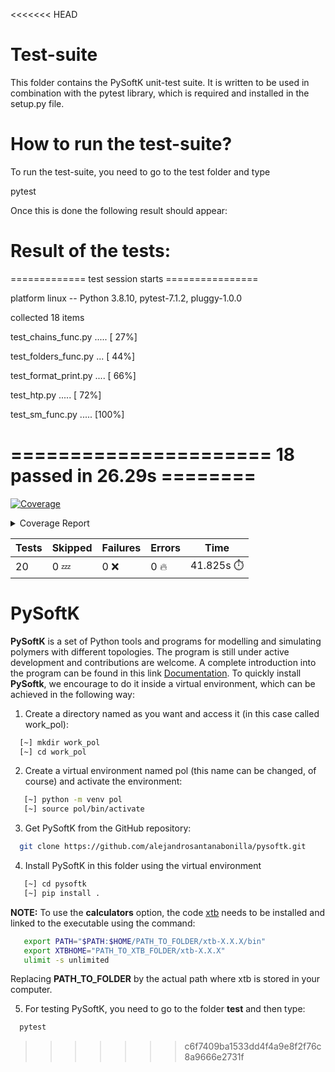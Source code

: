 <<<<<<< HEAD
# Test-suite

This folder contains the PySoftK unit-test suite. It is written
to be used in combination with the pytest library, which is required and 
installed in the setup.py file. 

# How to run the test-suite?

To run the test-suite, you need to go to the test folder and type

pytest

Once this is done the following result should appear:

# Result of the tests:

============= test session starts ================

platform linux -- Python 3.8.10, pytest-7.1.2, pluggy-1.0.0

collected 18 items                                                                                               

test_chains_func.py .....       [ 27%]

test_folders_func.py ...        [ 44%]

test_format_print.py ....       [ 66%]

test_htp.py .....               [ 72%]

test_sm_func.py .....           [100%]


====================== 18 passed in 26.29s ========
=======
<!-- Pytest Coverage Comment:Begin -->
<a href="https://github.com/alejandrosantanabonilla/pysoftk/blob/main/README.md"><img alt="Coverage" src="https://img.shields.io/badge/Coverage-76%25-yellow.svg" /></a><br/><details><summary>Coverage Report </summary><table><tr><th>File</th><th>Stmts</th><th>Miss</th><th>Cover</th><th>Missing</th></tr><tbody><tr><td colspan="5"><b>/home/runner/.local/lib/python3.9/site-packages/pysoftk/folder_manager</b></td></tr><tr><td>&nbsp; &nbsp;<a href="https://github.com/alejandrosantanabonilla/pysoftk/blob/main//home/runner/.local/lib/python3.9/site-packages/pysoftk/folder_manager/folder_creator.py">folder_creator.py</a></td><td>51</td><td>3</td><td>94%</td><td><a href="https://github.com/alejandrosantanabonilla/pysoftk/blob/main//home/runner/.local/lib/python3.9/site-packages/pysoftk/folder_manager/folder_creator.py#L38">38</a>, <a href="https://github.com/alejandrosantanabonilla/pysoftk/blob/main//home/runner/.local/lib/python3.9/site-packages/pysoftk/folder_manager/folder_creator.py#L153-L154">153&ndash;154</a></td></tr><tr><td colspan="5"><b>/home/runner/.local/lib/python3.9/site-packages/pysoftk/format_printers</b></td></tr><tr><td>&nbsp; &nbsp;<a href="https://github.com/alejandrosantanabonilla/pysoftk/blob/main//home/runner/.local/lib/python3.9/site-packages/pysoftk/format_printers/format_mol.py">format_mol.py</a></td><td>27</td><td>6</td><td>78%</td><td><a href="https://github.com/alejandrosantanabonilla/pysoftk/blob/main//home/runner/.local/lib/python3.9/site-packages/pysoftk/format_printers/format_mol.py#L49-L50">49&ndash;50</a>, <a href="https://github.com/alejandrosantanabonilla/pysoftk/blob/main//home/runner/.local/lib/python3.9/site-packages/pysoftk/format_printers/format_mol.py#L72-L73">72&ndash;73</a>, <a href="https://github.com/alejandrosantanabonilla/pysoftk/blob/main//home/runner/.local/lib/python3.9/site-packages/pysoftk/format_printers/format_mol.py#L95-L96">95&ndash;96</a></td></tr><tr><td colspan="5"><b>/home/runner/.local/lib/python3.9/site-packages/pysoftk/htp_tools</b></td></tr><tr><td>&nbsp; &nbsp;<a href="https://github.com/alejandrosantanabonilla/pysoftk/blob/main//home/runner/.local/lib/python3.9/site-packages/pysoftk/htp_tools/calculator_htp.py">calculator_htp.py</a></td><td>82</td><td>38</td><td>54%</td><td><a href="https://github.com/alejandrosantanabonilla/pysoftk/blob/main//home/runner/.local/lib/python3.9/site-packages/pysoftk/htp_tools/calculator_htp.py#L137-L162">137&ndash;162</a>, <a href="https://github.com/alejandrosantanabonilla/pysoftk/blob/main//home/runner/.local/lib/python3.9/site-packages/pysoftk/htp_tools/calculator_htp.py#L181-L189">181&ndash;189</a>, <a href="https://github.com/alejandrosantanabonilla/pysoftk/blob/main//home/runner/.local/lib/python3.9/site-packages/pysoftk/htp_tools/calculator_htp.py#L269-L275">269&ndash;275</a>, <a href="https://github.com/alejandrosantanabonilla/pysoftk/blob/main//home/runner/.local/lib/python3.9/site-packages/pysoftk/htp_tools/calculator_htp.py#L338-L343">338&ndash;343</a>, <a href="https://github.com/alejandrosantanabonilla/pysoftk/blob/main//home/runner/.local/lib/python3.9/site-packages/pysoftk/htp_tools/calculator_htp.py#L371-L383">371&ndash;383</a></td></tr><tr><td colspan="5"><b>/home/runner/.local/lib/python3.9/site-packages/pysoftk/linear_polymer</b></td></tr><tr><td>&nbsp; &nbsp;<a href="https://github.com/alejandrosantanabonilla/pysoftk/blob/main//home/runner/.local/lib/python3.9/site-packages/pysoftk/linear_polymer/calculators.py">calculators.py</a></td><td>41</td><td>41</td><td>0%</td><td><a href="https://github.com/alejandrosantanabonilla/pysoftk/blob/main//home/runner/.local/lib/python3.9/site-packages/pysoftk/linear_polymer/calculators.py#L1-L140">1&ndash;140</a></td></tr><tr><td>&nbsp; &nbsp;<a href="https://github.com/alejandrosantanabonilla/pysoftk/blob/main//home/runner/.local/lib/python3.9/site-packages/pysoftk/linear_polymer/linear_polymer.py">linear_polymer.py</a></td><td>80</td><td>3</td><td>96%</td><td><a href="https://github.com/alejandrosantanabonilla/pysoftk/blob/main//home/runner/.local/lib/python3.9/site-packages/pysoftk/linear_polymer/linear_polymer.py#L194">194</a>, <a href="https://github.com/alejandrosantanabonilla/pysoftk/blob/main//home/runner/.local/lib/python3.9/site-packages/pysoftk/linear_polymer/linear_polymer.py#L250-L251">250&ndash;251</a></td></tr><tr><td>&nbsp; &nbsp;<a href="https://github.com/alejandrosantanabonilla/pysoftk/blob/main//home/runner/.local/lib/python3.9/site-packages/pysoftk/linear_polymer/super_monomer.py">super_monomer.py</a></td><td>51</td><td>7</td><td>86%</td><td><a href="https://github.com/alejandrosantanabonilla/pysoftk/blob/main//home/runner/.local/lib/python3.9/site-packages/pysoftk/linear_polymer/super_monomer.py#L154-L162">154&ndash;162</a></td></tr><tr><td colspan="5"><b>/home/runner/.local/lib/python3.9/site-packages/pysoftk/torsional</b></td></tr><tr><td>&nbsp; &nbsp;<a href="https://github.com/alejandrosantanabonilla/pysoftk/blob/main//home/runner/.local/lib/python3.9/site-packages/pysoftk/torsional/torsional.py">torsional.py</a></td><td>88</td><td>10</td><td>89%</td><td><a href="https://github.com/alejandrosantanabonilla/pysoftk/blob/main//home/runner/.local/lib/python3.9/site-packages/pysoftk/torsional/torsional.py#L59-L60">59&ndash;60</a>, <a href="https://github.com/alejandrosantanabonilla/pysoftk/blob/main//home/runner/.local/lib/python3.9/site-packages/pysoftk/torsional/torsional.py#L238-L249">238&ndash;249</a></td></tr><tr><td><b>TOTAL</b></td><td><b>455</b></td><td><b>108</b></td><td><b>76%</b></td><td>&nbsp;</td></tr></tbody></table></details>

| Tests | Skipped | Failures | Errors | Time |
| ----- | ------- | -------- | -------- | ------------------ |
| 20 | 0 :zzz: | 0 :x: | 0 :fire: | 41.825s :stopwatch: |

<!-- Pytest Coverage Comment:End -->

# PySoftK


**PySoftK** is a set of Python tools and programs for modelling and simulating polymers with different topologies. The program is still under active 
development and contributions are welcome. A complete introduction into the program can be found in this link [Documentation][1]. To quickly install 
**PySoftk**, we encourage to do it inside a virtual environment, which can be achieved in the following way:

1. Create a directory named as you want and access it (in this case called work_pol):

```bash 
  [~] mkdir work_pol
  [~] cd work_pol
```

2. Create a virtual environment named pol (this name can be changed, of course) and activate the environment:

```bash 
   [~] python -m venv pol
   [~] source pol/bin/activate
```

3. Get PySoftK from the GitHub repository:

```bash 
  git clone https://github.com/alejandrosantanabonilla/pysoftk.git
```

4. Install PySoftK in this folder using the virtual environment

```bash 
   [~] cd pysoftk
   [~] pip install .
```

**NOTE:** To use the **calculators** option, the code [xtb][2] needs to be installed and linked to the executable using the command:

```bash  
   export PATH="$PATH:$HOME/PATH_TO_FOLDER/xtb-X.X.X/bin"
   export XTBHOME="PATH_TO_XTB_FOLDER/xtb-X.X.X"
   ulimit -s unlimited
```

Replacing **PATH_TO_FOLDER** by the actual path where xtb is stored in your computer.
  
5. For testing PySoftK, you need to go to the folder **test** and then type:

```bash 
  pytest
```

[1]: https://alejandrosantanabonilla.github.io/pysoftk/
[2]: https://github.com/grimme-lab/xtb
>>>>>>> c6f7409ba1533dd4f4a9e8f2f76c8a9666e2731f
